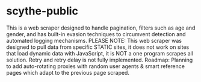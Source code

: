 # scythe-public
This is a web scraper designed to handle pagination, filters such as age and gender, and has built-in evasion techniques to circumvent detection and automated logging mechanisms.
PLEASE NOTE: This web scraper was designed to pull data from specific STATIC sites, it does not work on sites that load dynamic data with JavaScript, it is NOT a one program scrapes all solution. Retry and retry delay is not fully implemented.
Roadmap: Planning to add auto-rotating proxies with random user agents & smart reference pages which adapt to the previous page scraped.
